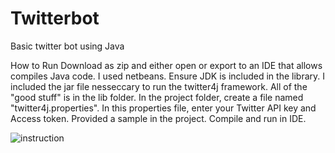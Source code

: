 # Twitterbot
Basic twitter bot using Java


How to Run
Download as zip and either open or export to an IDE that allows compiles Java code. I used netbeans. Ensure JDK is included in the library. I included the jar file nesseccary to run the twitter4j framework. All of the "good stuff" is in the lib folder. In the project folder, create a file named "twitter4j.properties". In this properties file, enter your Twitter API key and Access token. Provided a sample in the project. Compile and run in IDE.

![instruction](https://i.imgur.com/xTtkaao.png)

